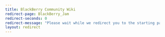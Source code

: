 ```yaml
---
title: BlackBerry Community Wiki
redirect-page: BlackBerry_Jam
redirect-seconds: 0
redirect-message: "Please wait while we redirect you to the starting page"
layout: redirect
---
```

